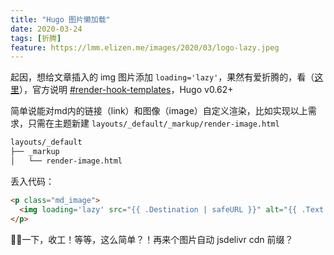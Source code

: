 ```yaml
---
title: "Hugo 图片懒加载"
date: 2020-03-24
tags: [折腾]
feature: https://lmm.elizen.me/images/2020/03/logo-lazy.jpeg
---
```


起因，想给文章插入的 img 图片添加 `loading='lazy'`，果然有爱折腾的，看（[这里](https://lvv.me/posts/2019/12/24_hugo_render_hooks/)），官方说明 [#render-hook-templates](https://gohugo.io/getting-started/configuration-markup/#render-hook-templates)，Hugo v0.62+

简单说能对md内的链接（link）和图像（image）自定义渲染，比如实现以上需求，只需在主题新建 `layouts/_default/_markup/render-image.html` 

<!--more-->

```html
layouts/_default
├── _markup
│   └── render-image.html
```

丢入代码：
```html
<p class="md_image">
  <img loading='lazy' src="{{ .Destination | safeURL }}" alt="{{ .Text }}" {{ with .Title}} title="{{ . }}"{{ end }} />
</p>
```

🐯🐶一下，收工！等等，这么简单？！再来个图片自动 jsdelivr cdn 前缀？

